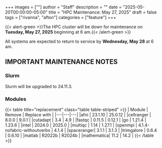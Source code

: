 +++
images = [""]
author = "Staff"
description = ""
date = "2025-05-20T00:00:00-05:00"
title = "HPC Maintenance: May 27, 2025"
draft = false
tags = ["rivanna", "afton"]
categories = ["feature"]
+++

{{< alert-green >}}The HPC cluster will be down for maintenance on <strong>Tuesday, May 27, 2025</strong> beginning at 6 am.{{< /alert-green >}}

All systems are expected to return to service by **Wednesday, May 28** at 6 am.

## IMPORTANT MAINTENANCE NOTES

### Slurm
Slurm will be upgraded to 24.11.3.

### Modules

{{< table title="replacement" class="table table-striped" >}}
| Module | Remove | Replace with |
|---|---|---|
|afni       | 23.1.10 | 25.0.12 |
|cellranger | 8.0.0 | 9.0.1 |
|cutadapt   | 3.4 | 4.9 |
|fastqc     | 0.11.5 | 0.12.1 |
|go         | 1.21.4 | 1.23.6 |
|intel      | 2024.0 | 2025.0 |
|multiqc    | 1.14 | 1.27.1 |
|openmpi    | 4.1.4-nofabric-withoutverbs | 4.1.4 |
|spaceranger| 3.1.1 | 3.1.3 |
|trimgalore | 0.6.4 | 0.6.10 |
|matlab     | R2022b | R2024b |
|mathematica| 11.2 | 14.2 |
{{< /table >}}
